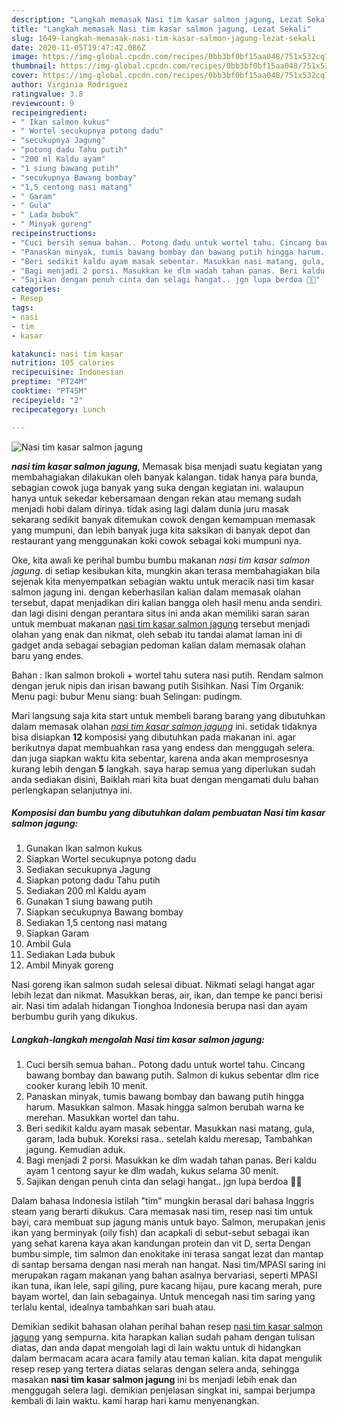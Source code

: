 ```yaml
---
description: "Langkah memasak Nasi tim kasar salmon jagung, Lezat Sekali"
title: "Langkah memasak Nasi tim kasar salmon jagung, Lezat Sekali"
slug: 1649-langkah-memasak-nasi-tim-kasar-salmon-jagung-lezat-sekali
date: 2020-11-05T19:47:42.086Z
image: https://img-global.cpcdn.com/recipes/0bb3bf0bf15aa048/751x532cq70/nasi-tim-kasar-salmon-jagung-foto-resep-utama.jpg
thumbnail: https://img-global.cpcdn.com/recipes/0bb3bf0bf15aa048/751x532cq70/nasi-tim-kasar-salmon-jagung-foto-resep-utama.jpg
cover: https://img-global.cpcdn.com/recipes/0bb3bf0bf15aa048/751x532cq70/nasi-tim-kasar-salmon-jagung-foto-resep-utama.jpg
author: Virginia Rodriguez
ratingvalue: 3.8
reviewcount: 9
recipeingredient:
- " Ikan salmon kukus"
- " Wortel secukupnya potong dadu"
- "secukupnya Jagung"
- "potong dadu Tahu putih"
- "200 ml Kaldu ayam"
- "1 siung bawang putih"
- "secukupnya Bawang bombay"
- "1,5 centong nasi matang"
- " Garam"
- " Gula"
- " Lada bubuk"
- " Minyak goreng"
recipeinstructions:
- "Cuci bersih semua bahan.. Potong dadu untuk wortel tahu. Cincang bawang bombay dan bawang putih. Salmon di kukus sebentar dlm rice cooker kurang lebih 10 menit."
- "Panaskan minyak, tumis bawang bombay dan bawang putih hingga harum. Masukkan salmon. Masak hingga salmon berubah warna ke merehan. Masukkan wortel dan tahu."
- "Beri sedikit kaldu ayam masak sebentar. Masukkan nasi matang, gula, garam, lada bubuk. Koreksi rasa.. setelah kaldu meresap, Tambahkan jagung. Kemudian aduk."
- "Bagi menjadi 2 porsi. Masukkan ke dlm wadah tahan panas. Beri kaldu ayam 1 centong sayur ke dlm wadah, kukus selama 30 menit."
- "Sajikan dengan penuh cinta dan selagi hangat.. jgn lupa berdoa 🥰😇"
categories:
- Resep
tags:
- nasi
- tim
- kasar

katakunci: nasi tim kasar 
nutrition: 105 calories
recipecuisine: Indonesian
preptime: "PT24M"
cooktime: "PT45M"
recipeyield: "2"
recipecategory: Lunch

---
```



![Nasi tim kasar salmon jagung](https://img-global.cpcdn.com/recipes/0bb3bf0bf15aa048/751x532cq70/nasi-tim-kasar-salmon-jagung-foto-resep-utama.jpg)

<b><i>nasi tim kasar salmon jagung</i></b>, Memasak bisa menjadi suatu kegiatan yang membahagiakan dilakukan oleh banyak kalangan. tidak hanya para bunda, sebagian cowok juga banyak yang suka dengan kegiatan ini. walaupun hanya untuk sekedar kebersamaan dengan rekan atau memang sudah menjadi hobi dalam dirinya. tidak asing lagi dalam dunia juru masak sekarang sedikit banyak ditemukan cowok dengan kemampuan memasak yang mumpuni, dan lebih banyak juga kita saksikan di banyak depot dan restaurant yang menggunakan koki cowok sebagai koki mumpuni nya.

Oke, kita awali ke perihal bumbu bumbu makanan <i>nasi tim kasar salmon jagung</i>. di setiap kesibukan kita, mungkin akan terasa membahagiakan bila sejenak kita menyempatkan sebagian waktu untuk meracik nasi tim kasar salmon jagung ini. dengan keberhasilan kalian dalam memasak olahan tersebut, dapat menjadikan diri kalian bangga oleh hasil menu anda sendiri. dan lagi disini dengan perantara situs ini anda akan memiliki saran saran untuk membuat makanan <u>nasi tim kasar salmon jagung</u> tersebut menjadi olahan yang enak dan nikmat, oleh sebab itu tandai alamat laman ini di gadget anda sebagai sebagian pedoman kalian dalam memasak olahan baru yang endes.

Bahan : Ikan salmon brokoli + wortel tahu sutera nasi putih. Rendam salmon dengan jeruk nipis dan irisan bawang putih Sisihkan. Nasi Tim Organik: Menu pagi: bubur Menu siang: buah Selingan: pudingm.


Mari langsung saja kita start untuk membeli barang barang yang dibutuhkan dalam memasak olahan <u><i>nasi tim kasar salmon jagung</i></u> ini. setidak tidaknya bisa disiapkan <b>12</b> komposisi yang dibutuhkan pada makanan ini. agar berikutnya dapat membuahkan rasa yang endess dan menggugah selera. dan juga siapkan waktu kita sebentar, karena anda akan memprosesnya kurang lebih dengan <b>5</b> langkah. saya harap semua yang diperlukan sudah anda sediakan disini, Baiklah mari kita buat dengan mengamati dulu bahan perlengkapan selanjutnya ini.

<!--inarticleads1-->

##### Komposisi dan bumbu yang dibutuhkan dalam pembuatan Nasi tim kasar salmon jagung:

1. Gunakan  Ikan salmon kukus
1. Siapkan  Wortel secukupnya potong dadu
1. Sediakan secukupnya Jagung
1. Siapkan potong dadu Tahu putih
1. Sediakan 200 ml Kaldu ayam
1. Gunakan 1 siung bawang putih
1. Siapkan secukupnya Bawang bombay
1. Sediakan 1,5 centong nasi matang
1. Siapkan  Garam
1. Ambil  Gula
1. Sediakan  Lada bubuk
1. Ambil  Minyak goreng


Nasi goreng ikan salmon sudah selesai dibuat. Nikmati selagi hangat agar lebih lezat dan nikmat. Masukkan beras, air, ikan, dan tempe ke panci berisi air. Nasi tim adalah hidangan Tionghoa Indonesia berupa nasi dan ayam berbumbu gurih yang dikukus. 

<!--inarticleads2-->

##### Langkah-langkah mengolah Nasi tim kasar salmon jagung:

1. Cuci bersih semua bahan.. Potong dadu untuk wortel tahu. Cincang bawang bombay dan bawang putih. Salmon di kukus sebentar dlm rice cooker kurang lebih 10 menit.
1. Panaskan minyak, tumis bawang bombay dan bawang putih hingga harum. Masukkan salmon. Masak hingga salmon berubah warna ke merehan. Masukkan wortel dan tahu.
1. Beri sedikit kaldu ayam masak sebentar. Masukkan nasi matang, gula, garam, lada bubuk. Koreksi rasa.. setelah kaldu meresap, Tambahkan jagung. Kemudian aduk.
1. Bagi menjadi 2 porsi. Masukkan ke dlm wadah tahan panas. Beri kaldu ayam 1 centong sayur ke dlm wadah, kukus selama 30 menit.
1. Sajikan dengan penuh cinta dan selagi hangat.. jgn lupa berdoa 🥰😇


Dalam bahasa Indonesia istilah &#34;tim&#34; mungkin berasal dari bahasa Inggris steam yang berarti dikukus. Cara memasak nasi tim, resep nasi tim untuk bayi, cara membuat sup jagung manis untuk bayo. Salmon, merupakan jenis ikan yang berminyak (oily fish) dan acapkali di sebut-sebut sebagai ikan yang sehat karena kaya akan kandungan protein dan vit D, serta Dengan bumbu simple, tim salmon dan enokitake ini terasa sangat lezat dan mantap di santap bersama dengan nasi merah nan hangat. Nasi tim/MPASI saring ini merupakan ragam makanan yang bahan asalnya bervariasi, seperti MPASI ikan tuna, ikan lele, sapi giling, pure kacang hijau, pure kacang merah, pure bayam wortel, dan lain sebagainya. Untuk mencegah nasi tim saring yang terlalu kental, idealnya tambahkan sari buah atau. 

Demikian sedikit bahasan olahan perihal bahan resep <u>nasi tim kasar salmon jagung</u> yang sempurna. kita harapkan kalian sudah paham dengan tulisan diatas, dan anda dapat mengolah lagi di lain waktu untuk di hidangkan dalam bermacam acara acara family atau teman kalian. kita dapat mengulik resep resep yang tertera diatas selaras dengan selera anda, sehingga masakan <b>nasi tim kasar salmon jagung</b> ini bs menjadi lebih enak dan menggugah selera lagi. demikian penjelasan singkat ini, sampai berjumpa kembali di lain waktu. kami harap hari kamu menyenangkan.
